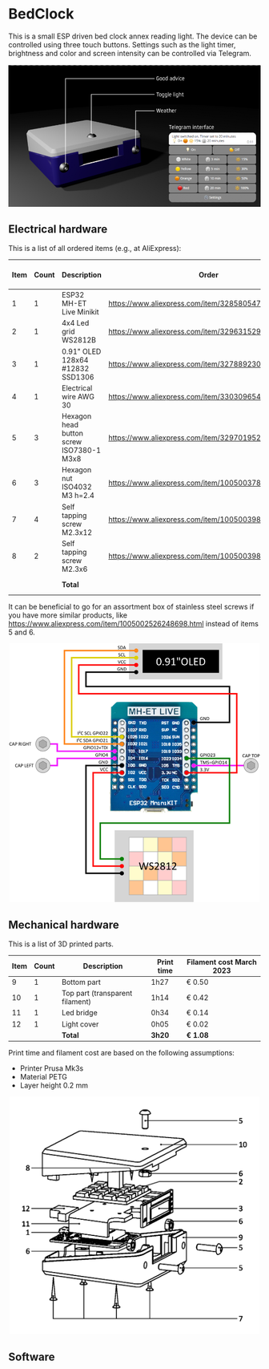# BedClock
This is a small ESP driven bed clock annex reading light. The device can be controlled using three touch buttons. Settings such as the light timer, brightness and color and screen intensity can be controlled via Telegram.

<p align="center">
    <img src="02 User interface/Blender render/User manual.png" alt="drawing" width="800"/> 
</p>

## Electrical hardware

This is a list of all ordered items (e.g., at AliExpress):

| Item | Count | Description                              | Order                                                 | Price March 2023 |
|------|-------|------------------------------------------|-------------------------------------------------------|------------------|
|   1  |   1   | ESP32 MH-ET Live Minikit                 | https://www.aliexpress.com/item/32858054775.html      | € 3.63           |
|   2  |   1   | 4x4 Led grid WS2812B                     | https://www.aliexpress.com/item/32963152993.html      | € 1.00           |
|   3  |   1   | 0.91" OLED 128x64 #12832 SSD1306         | https://www.aliexpress.com/item/32788923016.html      | € 1.53           |
|   4  |   1   | Electrical wire AWG 30                   | https://www.aliexpress.com/item/33030965448.html      | € 1.68           | 
|   5  |   3   | Hexagon head button screw ISO7380-1 M3x8 | https://www.aliexpress.com/item/32970195293.html      | € 1.45           |
|   6  |   3   | Hexagon nut ISO4032 M3 h=2.4             | https://www.aliexpress.com/item/1005003780212966.html | € 1.68           |
|   7  |   4   | Self tapping screw M2.3x12               | https://www.aliexpress.com/item/1005003981975435.html | € 2.33           |
|   8  |   2   | Self tapping screw M2.3x6                | https://www.aliexpress.com/item/1005003981975435.html | € 1.85           |
|      |       | **Total**                                |                                                       | **€ 15.15**      | 

It can be beneficial to go for an assortment box of stainless steel screws if you have more similar products, like https://www.aliexpress.com/item/1005002526248698.html instead of items 5 and 6.

<p align="center">
    <img src="/05 Electrical/Electrical.png" alt="drawing" width="500"/> 
</p>


## Mechanical hardware

This is a list of 3D printed parts. 

| Item | Count | Description                      | Print time | Filament cost March 2023 |
|------|-------|----------------------------------|------------|--------------------------|
|   9  |   1   | Bottom part                      | 1h27       | € 0.50                   |
|  10  |   1   | Top part (transparent filament)  | 1h14       | € 0.42                   |
|  11  |   1   | Led bridge                       | 0h34       | € 0.14                   |
|  12  |   1   | Light cover                      | 0h05       | € 0.02                   |
|      |       | **Total**                        | **3h20**   | **€ 1.08**               | 

Print time and filament cost are based on the following assumptions:
* Printer Prusa Mk3s 
* Material PETG
* Layer height 0.2 mm

<p align="center">
    <img src="03 Mechanical/Assembly manual/Assembly manual.png" alt="drawing" width="500"/> 
</p>


## Software

